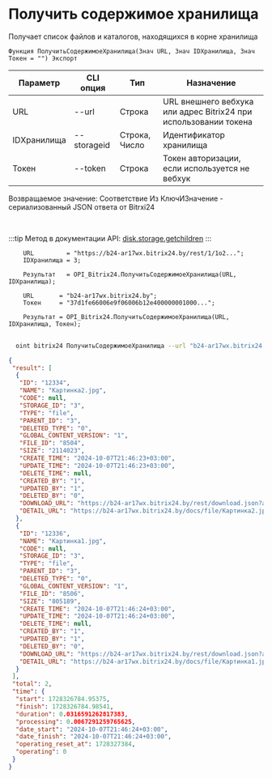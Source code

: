 ﻿---
sidebar_position: 5
---

# Получить содержимое хранилища
 Получает список файлов и каталогов, находящихся в корне хранилища



`Функция ПолучитьСодержимоеХранилища(Знач URL, Знач IDХранилища, Знач Токен = "") Экспорт`

  | Параметр | CLI опция | Тип | Назначение |
  |-|-|-|-|
  | URL | --url | Строка | URL внешнего вебхука или адрес Bitrix24 при использовании токена |
  | IDХранилища | --storageid | Строка, Число | Идентификатор хранилища |
  | Токен | --token | Строка | Токен авторизации, если используется не вебхук |

  
  Возвращаемое значение:   Соответствие Из КлючИЗначение - сериализованный JSON ответа от Bitrxi24

<br/>

:::tip
Метод в документации API: [disk.storage.getchildren](https://dev.1c-bitrix.ru/rest_help/disk/storage/disk_storage_getchildren.php)
:::
<br/>


```bsl title="Пример кода"
    URL         = "https://b24-ar17wx.bitrix24.by/rest/1/1o2...";
    IDХранилища = 3;

    Результат   = OPI_Bitrix24.ПолучитьСодержимоеХранилища(URL, IDХранилища);

    URL       = "b24-ar17wx.bitrix24.by";
    Токен     = "37d1fe66006e9f06006b12e400000001000...";

    Результат = OPI_Bitrix24.ПолучитьСодержимоеХранилища(URL, IDХранилища, Токен);
```



```sh title="Пример команды CLI"
    
  oint bitrix24 ПолучитьСодержимоеХранилища --url "b24-ar17wx.bitrix24.by" --storageid %storageid% --token "b9df7366006e9f06006b12e400000001000..."

```

```json title="Результат"
{
 "result": [
  {
   "ID": "12334",
   "NAME": "Картинка2.jpg",
   "CODE": null,
   "STORAGE_ID": "3",
   "TYPE": "file",
   "PARENT_ID": "3",
   "DELETED_TYPE": "0",
   "GLOBAL_CONTENT_VERSION": "1",
   "FILE_ID": "8504",
   "SIZE": "2114023",
   "CREATE_TIME": "2024-10-07T21:46:23+03:00",
   "UPDATE_TIME": "2024-10-07T21:46:23+03:00",
   "DELETE_TIME": null,
   "CREATED_BY": "1",
   "UPDATED_BY": "1",
   "DELETED_BY": "0",
   "DOWNLOAD_URL": "https://b24-ar17wx.bitrix24.by/rest/download.json?auth=623a0467006e9f06006b12e400000001000007bd6d86696f59ebb8fa58416ef6f1859c&token=disk%7CaWQ9MTIzMzQmXz1yZm5PaDRxNHJBZkc3NjJIN2pENGRDM2VHdWo4Y0hoNw%3D%3D%7CImRvd25sb2FkfGRpc2t8YVdROU1USXpNelFtWHoxeVptNVBhRFJ4TkhKQlprYzNOakpJTjJwRU5HUkRNMlZIZFdvNFkwaG9Odz09fDYyM2EwNDY3MDA2ZTlmMDYwMDZiMTJlNDAwMDAwMDAxMDAwMDA3YmQ2ZDg2Njk2ZjU5ZWJiOGZhNTg0MTZlZjZmMTg1OWMi.gL64Hgzjj1ugryUDBadZfAK0780iVklg1GH9y%2F9naKo%3D",
   "DETAIL_URL": "https://b24-ar17wx.bitrix24.by/docs/file/Картинка2.jpg"
  },
  {
   "ID": "12336",
   "NAME": "Картинка1.jpg",
   "CODE": null,
   "STORAGE_ID": "3",
   "TYPE": "file",
   "PARENT_ID": "3",
   "DELETED_TYPE": "0",
   "GLOBAL_CONTENT_VERSION": "1",
   "FILE_ID": "8506",
   "SIZE": "805189",
   "CREATE_TIME": "2024-10-07T21:46:24+03:00",
   "UPDATE_TIME": "2024-10-07T21:46:24+03:00",
   "DELETE_TIME": null,
   "CREATED_BY": "1",
   "UPDATED_BY": "1",
   "DELETED_BY": "0",
   "DOWNLOAD_URL": "https://b24-ar17wx.bitrix24.by/rest/download.json?auth=623a0467006e9f06006b12e400000001000007bd6d86696f59ebb8fa58416ef6f1859c&token=disk%7CaWQ9MTIzMzYmXz1BRnNva1ZaT0J3RWlSY2dJQkkyMkk0MUdNbWttdzREWQ%3D%3D%7CImRvd25sb2FkfGRpc2t8YVdROU1USXpNelltWHoxQlJuTnZhMVphVDBKM1JXbFNZMmRKUWtreU1razBNVWROYld0dGR6UkVXUT09fDYyM2EwNDY3MDA2ZTlmMDYwMDZiMTJlNDAwMDAwMDAxMDAwMDA3YmQ2ZDg2Njk2ZjU5ZWJiOGZhNTg0MTZlZjZmMTg1OWMi.sTJQrJrhLHXsMfaCFD9s%2FAxgV2TG7aQ%2Bd49ki83Ouik%3D",
   "DETAIL_URL": "https://b24-ar17wx.bitrix24.by/docs/file/Картинка1.jpg"
  }
 ],
 "total": 2,
 "time": {
  "start": 1728326784.95375,
  "finish": 1728326784.98541,
  "duration": 0.0316591262817383,
  "processing": 0.0067291259765625,
  "date_start": "2024-10-07T21:46:24+03:00",
  "date_finish": "2024-10-07T21:46:24+03:00",
  "operating_reset_at": 1728327384,
  "operating": 0
 }
}
```
